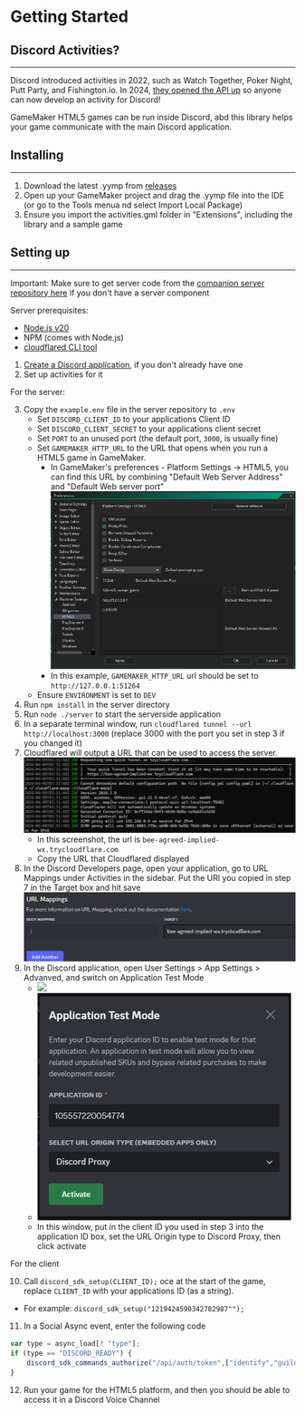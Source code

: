 # Getting Started

## Discord Activities?
---

Discord introduced activities in 2022, such as Watch Together, Poker Night, Putt Party, and Fishington.io. In 2024, [they opened the API up](https://discord.com/developers/docs/developer-tools/embedded-app-sdk) so anyone can now develop an activity for Discord! 

GameMaker HTML5 games can be run inside Discord, abd this library helps your game communicate with the main Discord application.


## Installing
--- 
1. Download the latest .yymp from [releases](https://github.com/sidorakh/activity.gml/releases)
2. Open up your GameMaker project and drag the .yymp file into the IDE (or go to the Tools menua nd select Import Local Package)
3. Ensure you import the activities.gml folder in "Extensions", including the library and a sample game


## Setting up
--- 
Important: Make sure to get server code from the [companion server repository here](https://github.com/Sidorakh/activity.gml-server) if you don't have a server component

Server prerequisites:
 - [Node.js v20](https://nodejs.org/en)
 - NPM (comes with Node.js)
 - [cloudflared CLI tool](https://developers.cloudflare.com/cloudflare-one/connections/connect-networks/downloads/)

1. [Create a Discord application](https://discord.com/developers/applications), if you don't already have one
2. Set up activities for it

For the server:

3. Copy the `example.env` file in the server repository to `.env`
   - Set `DISCORD_CLIENT_ID` to your applications Client ID
   - Set `DISCORD_CLIENT_SECRET` to your applications client secret
   - Set `PORT` to an unused port (the default port, `3000`, is usually fine)
   - Set `GAMEMAKER_HTTP_URL` to the URL that opens when you run a HTML5 game in GameMaker. 
     - In GameMaker's preferences - Platform Settings -> HTML5, you can find this URL by combining "Default Web Server Address" and "Default Web server port" ![A screenshot of GameMaker's HTML5 preferences dialog](images/gm-port-url.png)
     - In this example, `GAMEMAKER_HTTP_URL` url should be set to `http://127.0.0.1:51264`
   - Ensure `ENVIRONMENT` is set to `DEV` 
4. Run `npm install` in the server directory
5. Run `node ./server` to start the serverside application
6. In a separate terminal window, run `cloudflared tunnel --url http://localhost:3000`  (replace 3000 with the port you set in step 3 if you changed it)
7. Cloudflared will output a URL that can be used to access the server. ![](images/cloudflared-url.png)
   - In this screenshot, the url is `bee-agreed-implied-wx.trycloudflare.com`
   - Copy the URL that Cloudflared displayed
8. In the Discord Developers page, open your application, go to URL Mappings under Activities in the sidebar. Put the URl you copied in step 7 in the Target box and hit save ![](images/cloudflare-discord-map.png)
9. In the Discord application, open User Settings > App Settings > Advanved, and switch on Application Test Mode
   - ![](images/discord-app-test-mode-switch)
   - ![](images/discord-app-test-mode-data.png)
   - In this window, put in the client ID you used in step 3 into the application ID box, set the URL Origin type to Discord Proxy, then click activate

For the client

10. Call `discord_sdk_setup(CLIENT_ID);` oce at the start of the game, replace `CLIENT_ID` with your applications ID (as a string). 
   - For example: `discord_sdk_setup("1219424590342782987"");`
11. In a Social Async event, enter the following code
```js
var type = async_load[? "type"];
if (type == "DISCORD_READY") {
    discord_sdk_commands_authorize("/api/auth/token",["identify","guilds","rpc.voice.read","rpc.activities.write"]);
}
```
12. Run your game for the HTML5 platform, and then you should be able to access it in a Discord Voice Channel





